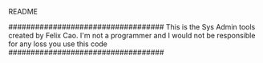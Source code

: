 README

###################################
This is the Sys Admin tools created by Felix Cao.
I'm not a programmer and I would not be responsible for any loss you use this code
###################################
